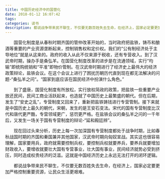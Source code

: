 ```yaml
---
title: 中国历史经济中的国营化
date: 2018-01-12 16:07:42
tags:
categories: 读书
description: 都说战争带来民不聊生，不仅要无数百姓失去生命，在经济上，国家必定要更加严格控制重要资源，让民众生活更艰难。
---
```

　　国营化制度是从春秋时期齐国的管仲改革开始的，当时政府把盐铁，铸币和酿酒等重要的产业资源垄断起来，控制销售权和定价权。我们的“公有制经济处于主导地位”就是从这来的。政府的收入从此不仅来源于税收，还有专营收入。到了汉武帝时期，操办手是桑弘羊。在国营化制度改革的进步是在流通领域，实行“均输”即统购统销和“平准”即物价管制。在汉武帝时期进行了经济史上最伟大的经济政策辩论，盐铁会议。在这个会议上进行了困扰历朝历代直到现在都无法解决的问题-“桑弘羊之问“。“国家到底应该在国民经济中扮演什么角色。”

　　到了盛唐，国营化制度有所放松，实行放权简政的政策，把盐铁一些重要产业放还民间，民间工商业活跃起来，也造就了中国历史上最繁盛的朝代。但在后期，发生了“安史之乱”，专营制度又回来了，重新把盐铁铸钱进行专营管制。接下来就是中国历史上最久的朝代，宋朝，发生的是王安石变法。宋代的国有专营制度比汉代和唐代更严酷，专营领域更广，惩罚更严格。在盐铁会议的桑弘羊之问的一千年后，又发生一场关于国有专营制度的辩论-“延和殿廷辨”。

　　现在回过头来分析，历史上每一次加深国有专营制度都处于战争时期，比如春秋战国时期的齐国和秦国兼并其他国家，汉武帝时期向匈奴宣战。其实这也很容易理解，国家要用兵，政府就需要控制兵权，要控制兵权就要养兵，要养兵就要增加财政收入，要增收就要壮大国有专营事业，壮大国有事业，民间经济就势必受到挤压，同时造成权贵经济的泛滥。这就是中国经济历史上永远无法打开的闭环逻辑。

　　都说战争带来民不聊生，不仅要无数百姓失去生命，在经济上，国家必定要更加严格控制重要资源，让民众生活更艰难。


